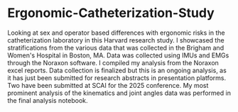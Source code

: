 # Ergonomic-Catheterization-Study
Looking at sex and operator based differences with ergonomic risks in the catheterization laboratory in this Harvard research study. I showcased the stratifications from the various data that was collected in the Brigham and Women's Hospital in Boston, MA. Data was collected using IMUs and EMGs through the Noraxon software. I compiled my analysis from the Noraxon excel reports. Data collection is finalized but this is an ongoing analysis, as it has just been submitted for research abstracts in presentation platforms. Two have been submitted at SCAI for the 2025 conference. My most prominent analysis of the kinematics and joint angles data was performed in the final analysis notebook.
